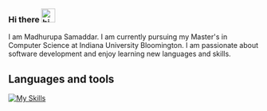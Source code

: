 ### Hi there <img src="https://user-images.githubusercontent.com/1303154/88677602-1635ba80-d120-11ea-84d8-d263ba5fc3c0.gif" width="28px" height="28px" alt="hi">

I am Madhurupa Samaddar. I am currently pursuing my Master's in Computer Science at Indiana University Bloomington. I am passionate about software development and enjoy learning new languages and skills.


## Languages and tools

[![My Skills](https://skills.thijs.gg/icons?i=py,html,php,js,css,react,c,cpp,mysql,r,mongodb,postgre&theme=light)](https://skills.thijs.gg)
<!--
**Msam1997/Msam1997** is a ✨ _special_ ✨ repository because its `README.md` (this file) appears on your GitHub profile.

Here are some ideas to get you started:

- 🔭 I’m currently working on ...
- 🌱 I’m currently learning ...
- 👯 I’m looking to collaborate on ...
- 🤔 I’m looking for help with ...
- 💬 Ask me about ...
- 📫 How to reach me: ...
- 😄 Pronouns: ...
- ⚡ Fun fact: ...
-->
